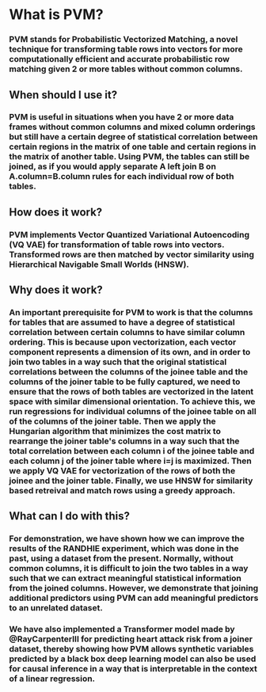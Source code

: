 # What is PVM?

### PVM stands for Probabilistic Vectorized Matching, a novel technique for transforming table rows into vectors for more computationally efficient and accurate probabilistic row matching given 2 or more tables without common columns.

## When should I use it?

### PVM is useful in situations when you have 2 or more data frames without common columns and mixed column orderings but still have a certain degree of statistical correlation between certain regions in the matrix of one table and certain regions in the matrix of another table. Using PVM, the tables can still be joined, as if you would apply separate A left join B on A.column=B.column rules for each individual row of both tables.

## How does it work?

### PVM implements Vector Quantized Variational Autoencoding (VQ VAE) for transformation of table rows into vectors. Transformed rows are then matched by vector similarity using Hierarchical Navigable Small Worlds (HNSW).

## Why does it work?

### An important prerequisite for PVM to work is that the columns for tables that are assumed to have a degree of statistical correlation between certain columns to have similar column ordering. This is because upon vectorization, each vector component represents a dimension of its own, and in order to join two tables in a way such that the original statistical correlations between the columns of the joinee table and the columns of the joiner table to be fully captured, we need to ensure that the rows of both tables are vectorized in the latent space with similar dimensional orientation. To achieve this, we run regressions for individual columns of the joinee table on all of the columns of the joiner table. Then we apply the Hungarian algorithm that minimizes the cost matrix to rearrange the joiner table's columns in a way such that the total correlation between each column i of the joinee table and each column j of the joiner table where i=j is maximized. Then we apply VQ VAE for vectorization of the rows of both the joinee and the joiner table. Finally, we use HNSW for similarity based retreival and match rows using a greedy approach.

## What can I do with this?

### For demonstration, we have shown how we can improve the results of the RANDHIE experiment, which was done in the past, using a dataset from the present. Normally, without common columns, it is difficult to join the two tables in a way such that we can extract meaningful statistical information from the joined columns. However, we demonstrate that joining additional predictors using PVM can add meaningful predictors to an unrelated dataset.

### We have also implemented a Transformer model made by @RayCarpenterIII for predicting heart attack risk from a joiner dataset, thereby showing how PVM allows synthetic variables predicted by a black box deep learning model can also be used for causal inference in a way that is interpretable in the context of a linear regression.